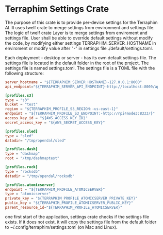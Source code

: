 # Terraphim Settings Crate
The purpose of this crate is to provide per-device settings for the Terraphim AI. It uses twelf crate to merge settings from environment and settings file.
The logic of twelf crate Layer is to merge settings from enviroment and settings file.
User shall be able to override default settings without modify the code, by modifying either settings TERRAPHIM_SERVER_HOSTNAME in enviroment or modify value after "-" in settings file ./default/settings.toml.

Each deployment - desktop or server - has its own default settings file.
 The settings file is located in the default folder in the root of the project. The settings file is named settings.toml.
 The settings file is a TOML file with the following structure:

```toml
server_hostname = "${TERRAPHIM_SERVER_HOSTNAME}-127.0.0.1:8000"
api_endpoint="${TERRAPHIM_SERVER_API_ENDPOINT}-http://localhost:8000/api"

[profiles.s3]
type = "s3"
bucket = "test"
region = "${TERRAPHIM_PROFILE_S3_REGION:-us-east-1}"
endpoint = "${TERRAPHIM_PROFILE_S3_ENDPOINT:-http://rpi4node3:8333/}"
access_key_id = "${AWS_ACCESS_KEY_ID}"
secret_access_key = "${AWS_SECRET_ACCESS_KEY}"

[profiles.sled]
type = "sled"
datadir= "/tmp/opendal/sled"

[profiles.dash]
type = "dashmap"
root = "/tmp/dashmaptest"

[profiles.rock]
type = "rocksdb"
datadir = "/tmp/opendal/rocksdb"

[profiles.atomicserver]
endpoint = "${TERRAPHIM_PROFILE_ATOMICSERVER}"
type = "atomicserver"
private_key = "${TERRAPHIM_PROFILE_ATOMICSERVER_PRIVATE_KEY}"
public_key = "${TERRAPHIM_PROFILE_ATOMICSERVER_PUBLIC_KEY}"
parent_resource_id="${TERRAPHIM_PROFILE_ATOMICSERVER}"
```
one first start of the application, settings crate checks if the settings file exists.
If it does not exist, it will copy the settings file from the default folder to ~/.config/terraphim/settings.toml (on Mac and Linux).
